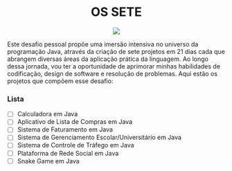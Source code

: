 <div>
  <h1 align="center"> OS SETE </h1>
  <p align="center">
    <img loading="lazy" src="http://img.shields.io/static/v1?label=STATUS&message=EM%20DESENVOLVIMENTO&color=GREEN&style=for-the-badge"/>
  </p>
</div>

Este desafio pessoal propõe uma imersão intensiva no universo da programação Java, através da criação de sete projetos em 21 dias cada que abrangem diversas áreas da aplicação prática da linguagem. Ao longo dessa jornada, vou ter a oportunidade de aprimorar minhas habilidades de codificação, design de software e resolução de problemas. Aqui estão os projetos que compõem esse desafio:

### Lista

- [ ] Calculadora em Java
- [ ] Aplicativo de Lista de Compras em Java
- [ ] Sistema de Faturamento em Java
- [ ] Sistema de Gerenciamento Escolar/Universitário em Java
- [ ] Sistema de Controle de Tráfego em Java
- [ ] Plataforma de Rede Social em Java
- [ ] Snake Game em Java

##

